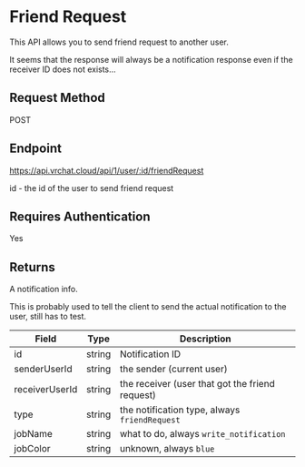 # Friend Request

This API allows you to send friend request to another user.

It seems that the response will always be a notification response even if the receiver ID does not exists...

## Request Method 
POST

## Endpoint
https://api.vrchat.cloud/api/1/user/:id/friendRequest

id - the id of the user to send friend request

## Requires Authentication
Yes

## Returns

A notification info.

This is probably used to tell the client to send the actual notification to the user, still has to test.

Field | Type | Description
------|------|------------
id | string | Notification ID
senderUserId | string | the sender (current user)
receiverUserId | string | the receiver (user that got the friend request)
type | string | the notification type, always `friendRequest`
jobName | string | what to do, always `write_notification`
jobColor | string | unknown, always `blue` 